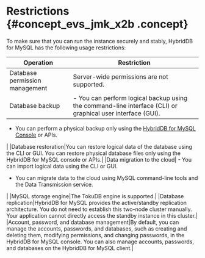 # Restrictions {#concept_evs_jmk_x2b .concept}

To make sure that you can run the instance securely and stably, HybridDB for MySQL has the following usage restrictions:

|Operation|Restriction|
|---------|-----------|
|Database permission management|Server-wide permissions are not supported.|
|Database backup| -   You can perform logical backup using the command-line interface \(CLI\) or graphical user interface \(GUI\).
-   You can perform a physical backup only using the [HybridDB for MySQL Console](https://petadata.console.aliyun.com) or APIs.

 |
|Database restoration|You can restore logical data of the database using the CLI or GUI. You can restore physical database files only using the HybridDB for MySQL console or APIs.|
|Data migration to the cloud| -   You can import logical data using the CLI or GUI.
-   You can migrate data to the cloud using MySQL command-line tools and the Data Transmission service.

 |
|MySQL storage engine|The TokuDB engine is supported.|
|Database replication|HybridDB for MySQL provides the active/standby replication architecture. You do not need to establish this two-node cluster manually. Your application cannot directly access the standby instance in this cluster.|
|Account, password, and database management|By default, you can manage the accounts, passwords, and databases, such as creating and deleting them, modifying permissions, and changing passwords, in the HybridDB for MySQL console. You can also manage accounts, passwords, and databases on the HybridDB for MySQL client.|

